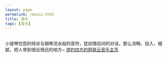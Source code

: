 ```yaml
---
layout: page
permalink: /music.html
title: 音乐
tags: [音乐]
---
```

<link rel="stylesheet" type="text/css" href="https://cos.lhasa.icu/assets/css/APlayer.min.css">
<br>
小提琴忧怨的倾诉与钢琴流水般的音符，犹如情侣间的对话，那么流畅、投入、细腻，把人带到很远很远的地方~
<a href="https://music.163.com/#/user/home?id=385443216" style="vertical-align: 0 !important;font-size: 14px !important;" title="游钓四方的网易云音乐主页">游钓四方的网易云音乐主页</a>
<br>
<div id="music_bg"></div>
<div id="heoMusic-page"></div>
<script>
  var userId = "9260534371";
  var userServer = "netease";
  var userType = "playlist";
</script>
<script src="https://cos.lhasa.icu/assets/js/APlayer.min.js"></script>
<script src="https://cos.lhasa.icu/assets/js/Meting2.min.js"></script>
<script async data-pjax src="https://cos.lhasa.icu/assets/js/music.js"></script>